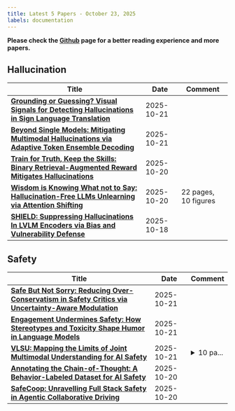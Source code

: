 ```yaml
---
title: Latest 5 Papers - October 23, 2025
labels: documentation
---
```

**Please check the [Github](https://github.com/dingyue772/DailyArxiv) page for a better reading experience and more papers.**

## Hallucination
| **Title** | **Date** | **Comment** |
| --- | --- | --- |
| **[Grounding or Guessing? Visual Signals for Detecting Hallucinations in Sign Language Translation](http://arxiv.org/abs/2510.18439v1)** | 2025-10-21 |  |
| **[Beyond Single Models: Mitigating Multimodal Hallucinations via Adaptive Token Ensemble Decoding](http://arxiv.org/abs/2510.18321v1)** | 2025-10-21 |  |
| **[Train for Truth, Keep the Skills: Binary Retrieval-Augmented Reward Mitigates Hallucinations](http://arxiv.org/abs/2510.17733v1)** | 2025-10-20 |  |
| **[Wisdom is Knowing What not to Say: Hallucination-Free LLMs Unlearning via Attention Shifting](http://arxiv.org/abs/2510.17210v1)** | 2025-10-20 | 22 pages, 10 figures |
| **[SHIELD: Suppressing Hallucinations In LVLM Encoders via Bias and Vulnerability Defense](http://arxiv.org/abs/2510.16596v1)** | 2025-10-18 |  |

## Safety
| **Title** | **Date** | **Comment** |
| --- | --- | --- |
| **[Safe But Not Sorry: Reducing Over-Conservatism in Safety Critics via Uncertainty-Aware Modulation](http://arxiv.org/abs/2510.18478v1)** | 2025-10-21 |  |
| **[Engagement Undermines Safety: How Stereotypes and Toxicity Shape Humor in Language Models](http://arxiv.org/abs/2510.18454v1)** | 2025-10-21 |  |
| **[VLSU: Mapping the Limits of Joint Multimodal Understanding for AI Safety](http://arxiv.org/abs/2510.18214v1)** | 2025-10-21 | <details><summary>10 pa...</summary><p>10 pages, 5 figures, 4 tables. Under review</p></details> |
| **[Annotating the Chain-of-Thought: A Behavior-Labeled Dataset for AI Safety](http://arxiv.org/abs/2510.18154v1)** | 2025-10-20 |  |
| **[SafeCoop: Unravelling Full Stack Safety in Agentic Collaborative Driving](http://arxiv.org/abs/2510.18123v1)** | 2025-10-20 |  |

